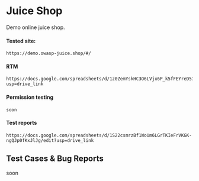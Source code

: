 # Juice Shop
Demo online juice shop.

#### Tested site:
```
https://demo.owasp-juice.shop/#/
```

#### RTM
```
https://docs.google.com/spreadsheets/d/1z0ZemYskHC3O6LVjx6P_k5fFEYreD57UH93NdTNICI8/edit?usp=drive_link
```

#### Permission testing
```
soon
```

#### Test reports
```
https://docs.google.com/spreadsheets/d/1S22csmrzBf1WoUm6LGrTKIeFrVKGK-ngQJp0fKxJlJg/edit?usp=drive_link
```

## Test Cases & Bug Reports
soon

